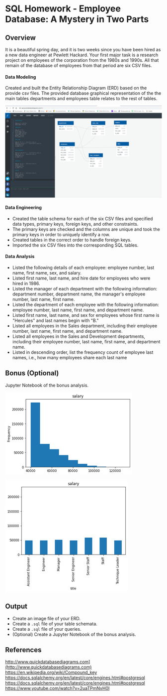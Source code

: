 # SQL Homework - Employee Database: A Mystery in Two Parts

## Overview

It is a beautiful spring day, and it is two weeks since you have been hired as a new data engineer at Pewlett Hackard. Your first major task is a research project on employees of the corporation from the 1980s and 1990s. All that remain of the database of employees from that period are six CSV files.


#### Data Modeling

Created and built the Entity Relationship Diagram (ERD) based on the provide csv files. The provided  database graphical representation of the the main tables departments and employees table relates to the rest of tables. 
 
![ERD_database_diagram.PNG](ERD_database_diagram.PNG)
 
#### Data Engineering

* Created the table schema for each of the six CSV files and specified data types, primary keys, foreign keys, and other constraints.
* The primary keys  are checked and the columns are unique and took the primary keys in order to uniquely identify a row.
* Created tables in the correct order to handle foreign keys.
* Imported the six CSV files into the corresponding SQL tables.  

#### Data Analysis

* Listed the following details of each employee: employee number, last name, first name, sex, and salary.
* Listed first name, last name, and hire date for employees who were hired in 1986.
* Listed the manager of each department with the following information: department number, department name, the manager's employee number, last name, first name.
* Listed the department of each employee with the following information: employee number, last name, first name, and department name.
* Listed first name, last name, and sex for employees whose first name is "Hercules" and last names begin with "B."
* Listed all employees in the Sales department, including their employee number, last name, first name, and department name.
* Listed all employees in the Sales and Development departments, including their employee number, last name, first name, and department name.
* Listed in descending order, list the frequency count of employee last names, i.e., how many employees share each last name


## Bonus (Optional)

Jupyter Notebook of the bonus analysis.

![common_salary.PNG](common_salary.PNG) 

![average_salary.PNG](average_salary.PNG)

## Output

* Create an image file of your ERD.
* Create a `.sql` file of your table schemata.
* Create a `.sql` file of your queries.
* (Optional) Create a Jupyter Notebook of the bonus analysis.

## References

http://www.quickdatabasediagrams.com](http://www.quickdatabasediagrams.com)
https://en.wikipedia.org/wiki/Compound_key
https://docs.sqlalchemy.org/en/latest/core/engines.html#postgresql
https://docs.sqlalchemy.org/en/latest/core/engines.html#postgresql
https://www.youtube.com/watch?v=2uaTPmNvH0I
